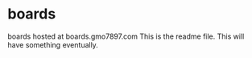 # boards
boards hosted at boards.gmo7897.com
This is the readme file. This will have something eventually.
